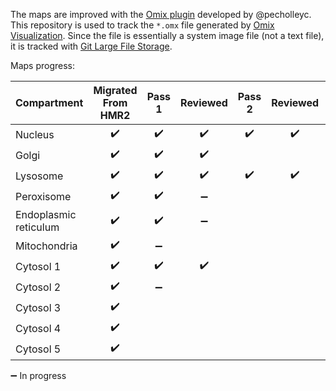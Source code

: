 The maps are improved with the [Omix plugin](https://github.com/SysBioChalmers/OMIX_plugin) developed by @pecholleyc.  
This repository is used to track the `*.omx` file generated by [Omix Visualization](https://www.omix-visualization.com). Since the file is essentially a system image file (not a text file), it is tracked with [Git Large File Storage](https://git-lfs.github.com/).

Maps progress:

| Compartment | Migrated From HMR2 | Pass 1 | Reviewed | Pass 2 | Reviewed | Pass 3 | Reviewed | Done  |
| ----------- | :----------------: | :----: | :------: | :----: | :------: | :----: | :------: | :---: |
| Nucleus     | :heavy_check_mark: | :heavy_check_mark: | :heavy_check_mark: |   :heavy_check_mark:  | :heavy_check_mark:       |     |        |  :heavy_check_mark:   |
| Golgi       | :heavy_check_mark: | :heavy_check_mark:      | :heavy_check_mark:       |     |        |     |        | :heavy_check_mark:    |
| Lysosome    | :heavy_check_mark: | :heavy_check_mark:      | :heavy_check_mark:       | :heavy_check_mark:    | :heavy_check_mark:       |     |        | :heavy_check_mark:    |
| Peroxisome  | :heavy_check_mark: | :heavy_check_mark:     | :heavy_minus_sign:       |     |        |     |        |     |
| Endoplasmic reticulum  | :heavy_check_mark:                 |  :heavy_check_mark:    |  :heavy_minus_sign:      |     |        |     |        |     |
| Mitochondria | :heavy_check_mark:| :heavy_minus_sign:      |        |     |        |     |        |     |
| Cytosol 1   | :heavy_check_mark: | :heavy_check_mark: | :heavy_check_mark:       |     |        |     |        | :heavy_check_mark:    |
| Cytosol 2   | :heavy_check_mark: | :heavy_minus_sign:    |        |     |        |     |        |     |
| Cytosol 3   | :heavy_check_mark: |     |        |     |        |     |        |     |
| Cytosol 4   | :heavy_check_mark: |     |        |     |        |     |        |     |
| Cytosol 5   | :heavy_check_mark: |     |        |     |        |     |        |     |

:heavy_minus_sign:  In progress
